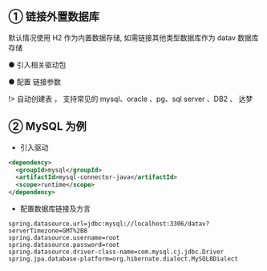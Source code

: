 ## ① 链接外置数据库

默认情况使用 H2 作为内置数据存储, 如需链接其他类型数据库作为 datav 数据库存储

● 引入相关驱动包

● 配置 链接参数

!> 自动创建表 ， 支持常见的 mysql、oracle 、pg、sql server 、DB2 、 达梦

## ② MySQL 为例

- 引入驱动

```xml
<dependency>
  <groupId>mysql</groupId>
  <artifactId>mysql-connector-java</artifactId>
  <scope>runtime</scope>
</dependency>
```

- 配置数据库链接及方言

```
spring.datasource.url=jdbc:mysql://localhost:3306/datav?serverTimezone=GMT%2B8
spring.datasource.username=root
spring.datasource.password=root
spring.datasource.driver-class-name=com.mysql.cj.jdbc.Driver
spring.jpa.database-platform=org.hibernate.dialect.MySQL8Dialect
```
